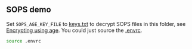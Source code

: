 ## SOPS demo

Set `SOPS_AGE_KEY_FILE` to [keys.txt](keys.txt) to decrypt SOPS files in this folder, see [Encrypting using age](https://github.com/mozilla/sops#id8). You could just source the [.envrc](.envrc).

```bash
source .envrc
```
